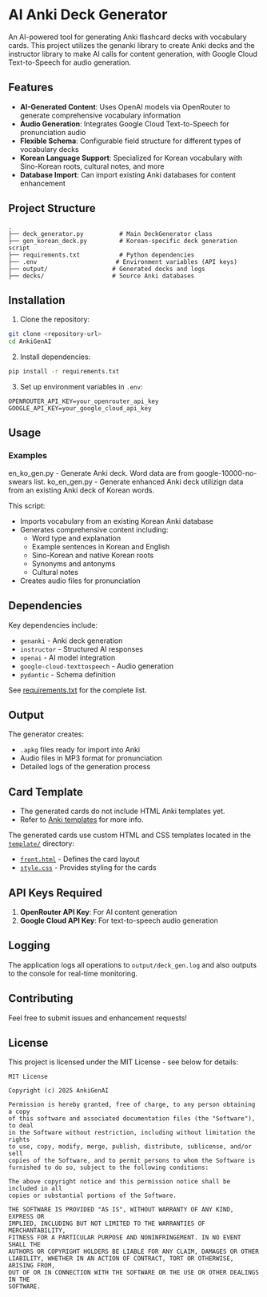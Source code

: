 # AI Anki Deck Generator

An AI-powered tool for generating Anki flashcard decks with vocabulary cards. This project utilizes the genanki library to create Anki decks and the instructor library to make AI calls for content generation, with Google Cloud Text-to-Speech for audio generation.

## Features

- **AI-Generated Content**: Uses OpenAI models via OpenRouter to generate comprehensive vocabulary information
- **Audio Generation**: Integrates Google Cloud Text-to-Speech for pronunciation audio
- **Flexible Schema**: Configurable field structure for different types of vocabulary decks
- **Korean Language Support**: Specialized for Korean vocabulary with Sino-Korean roots, cultural notes, and more
- **Database Import**: Can import existing Anki databases for content enhancement

## Project Structure

```
.
├── deck_generator.py          # Main DeckGenerator class
├── gen_korean_deck.py         # Korean-specific deck generation script
├── requirements.txt           # Python dependencies
├── .env                      # Environment variables (API keys)
├── output/                  # Generated decks and logs
├── decks/                   # Source Anki databases
```

## Installation

1. Clone the repository:
```bash
git clone <repository-url>
cd AnkiGenAI
```

2. Install dependencies:
```bash
pip install -r requirements.txt
```

3. Set up environment variables in `.env`:
```env
OPENROUTER_API_KEY=your_openrouter_api_key
GOOGLE_API_KEY=your_google_cloud_api_key
```

## Usage

### Examples

en_ko_gen.py - Generate Anki deck. Word data are from google-10000-no-swears list. 
ko_en_gen.py - Generate enhanced Anki deck utilizign data from an existing Anki deck of Korean words. 

This script:
- Imports vocabulary from an existing Korean Anki database
- Generates comprehensive content including:
  - Word type and explanation
  - Example sentences in Korean and English
  - Sino-Korean and native Korean roots
  - Synonyms and antonyms
  - Cultural notes
- Creates audio files for pronunciation

## Dependencies

Key dependencies include:
- `genanki` - Anki deck generation
- `instructor` - Structured AI responses
- `openai` - AI model integration
- `google-cloud-texttospeech` - Audio generation
- `pydantic` - Schema definition

See [requirements.txt](requirements.txt) for the complete list.

## Output

The generator creates:
- `.apkg` files ready for import into Anki
- Audio files in MP3 format for pronunciation
- Detailed logs of the generation process

## Card Template

- The generated cards do not include HTML Anki templates yet.
- Refer to [Anki templates](https://docs.ankiweb.net/templates/intro.html) for more info.

The generated cards use custom HTML and CSS templates located in the [`template/`](template/) directory:
- [`front.html`](template/front.html) - Defines the card layout
- [`style.css`](template/style.css) - Provides styling for the cards

## API Keys Required

1. **OpenRouter API Key**: For AI content generation
2. **Google Cloud API Key**: For text-to-speech audio generation

## Logging

The application logs all operations to `output/deck_gen.log` and also outputs to the console for real-time monitoring.

## Contributing

Feel free to submit issues and enhancement requests!

## License

This project is licensed under the MIT License - see below for details:

```
MIT License

Copyright (c) 2025 AnkiGenAI

Permission is hereby granted, free of charge, to any person obtaining a copy
of this software and associated documentation files (the "Software"), to deal
in the Software without restriction, including without limitation the rights
to use, copy, modify, merge, publish, distribute, sublicense, and/or sell
copies of the Software, and to permit persons to whom the Software is
furnished to do so, subject to the following conditions:

The above copyright notice and this permission notice shall be included in all
copies or substantial portions of the Software.

THE SOFTWARE IS PROVIDED "AS IS", WITHOUT WARRANTY OF ANY KIND, EXPRESS OR
IMPLIED, INCLUDING BUT NOT LIMITED TO THE WARRANTIES OF MERCHANTABILITY,
FITNESS FOR A PARTICULAR PURPOSE AND NONINFRINGEMENT. IN NO EVENT SHALL THE
AUTHORS OR COPYRIGHT HOLDERS BE LIABLE FOR ANY CLAIM, DAMAGES OR OTHER
LIABILITY, WHETHER IN AN ACTION OF CONTRACT, TORT OR OTHERWISE, ARISING FROM,
OUT OF OR IN CONNECTION WITH THE SOFTWARE OR THE USE OR OTHER DEALINGS IN THE
SOFTWARE.
```